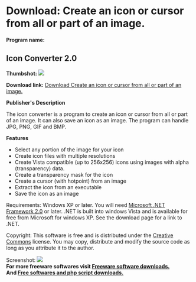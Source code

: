 # Download: Create an icon or cursor from all or part of an image.

**Program name:**

## Icon Converter 2.0

  
**Thumbshot:** ![](http://www.freewarefiles.com/screenshot/iconconverter20_md.gif)   
  
**Download link:** [Download Create an icon or cursor from all or part of an image.](http://freesoftwares.boysofts.com/Icon-Converter_program_34427.html)  
  


**Publisher's Description**  
  


The icon converter is a program to create an icon or cursor from all or part of an image. It can also save an icon as an image. The program can handle JPG, PNG, GIF and BMP. 

**Features**

* Select any portion of the image for your icon 
* Create icon files with multiple resolutions 
* Create Vista compatible (up to 256x256) icons using images with alpha (transparency) data. 
* Create a transparency mask for the icon 
* Create a cursor (with hotpoint) from an image 
* Extract the icon from an executable 
* Save the icon as an image 

Requirements: Windows XP or later. You will need [Microsoft .NET Framework 2.0](http://www.freewarefiles.com/program_10_108_16026.html) or later. .NET is built into windows Vista and is available for free from Microsoft for windows XP. See the download page for a link to .NET. 

Copyright: This software is free and is distributed under the [Creative Commons](http://creativecommons.org/licenses/by/3.0) license. You may copy, distribute and modify the source code as long as you attribute it to the author. 

  
  
Screenshot: ![](http://www.freewarefiles.com/screenshot/iconconverter20.gif)   
**For more freeware softwares visit [Freeware software downloads.](http://freesoftwares.boysofts.com/)**   
**And [Free softwares and php script downloads.](http://www.boysofts.com/)**
